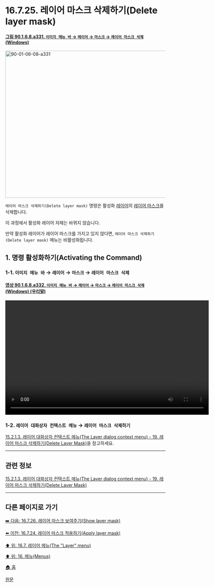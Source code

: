 # 16.7.25. 레이어 마스크 삭제하기(Delete layer mask)

<a id="90-01-06-08-a331"></a>

#### [그림 90.1.6.8.a331. `이미지 메뉴 바` → `레이어` → `마스크` → `레이어 마스크 삭제` (Windows)](./90-01-06-08-mask.md#90-01-06-08-a331)
<img width="599" height="463" alt="90-01-06-08-a331" src="https://github.com/user-attachments/assets/0f4001b8-60d6-4401-8475-3bb139e27a0a" />

`레이어 마스크 삭제하기(Delete layer mask)` 명령은 활성화 [레이어](./19-glossaryx-layer.md)의 [레이어 마스크](./19-glossaryx-layer_mask.md)를 삭제합니다.

이 과정에서 활성화 레이어 자체는 바뀌지 않습니다.

만약 활성화 레이어가 레이어 마스크를 가지고 있지 않다면, `레이어 마스크 삭제하기(Delete layer mask)` 메뉴는 비활성화됩니다.

<a id="16-07-25-s1"></a>

## 1. 명령 활성화하기(Activating the Command)

<a id="16-07-25-s1-01"></a>

### 1-1. `이미지 메뉴 바` → `레이어` → `마스크` → `레이어 마스크 삭제`

<a id="90-01-06-08-a332"></a>

#### [영상 90.1.6.8.a332. `이미지 메뉴 바` → `레이어` → `마스크` → `레이어 마스크 삭제` (Windows) (우리말)](./90-01-06-08-mask.md#90-01-06-08-a332)
<video controls="controls" width="640" height="360" src="https://github.com/user-attachments/assets/5506e9e8-d44b-4cd3-a741-a161adf6a762"></video>

<a id="16-07-25-s1-02"></a>

### 1-2. `레이어 대화상자 컨텍스트 메뉴` → `레이어 마스크 삭제하기`
[15.2.1.3. 레이어 대화상자 컨텍스트 메뉴(The Layer dialog context menu) - 19. 레이어 마스크 삭제하기(Delete Layer Mask)](./15-02-01-03-the_layer_dialog_context_menu.md#15-02-01-03-s19)을 참고하세요.

***

## 관련 정보

[15.2.1.3. 레이어 대화상자 컨텍스트 메뉴(The Layer dialog context menu) - 19. 레이어 마스크 삭제하기(Delete Layer Mask)](./15-02-01-03-the_layer_dialog_context_menu.md#15-02-01-03-s19)

***

## 다른 페이지로 가기

[➡️ 다음: 16.7.26. 레이어 마스크 보여주기(Show layer mask)](./16-07-26-show_layer_mask.md)

[⬅️ 이전: 16.7.24. 레이어 마스크 적용하기(Apply layer mask)](./16-07-24-apply_layer_mask.md)

[⬆️ 위: 16.7. 레이어 메뉴(The "Layer" menu)](./16-07-00-the-layer-menu.md)

[⬆️ 위: 16. 메뉴(Menus)](./16-00-menus.md)

[🏠 홈](./00-home.md)

[원문](https://docs.gimp.org/2.10/ko/gimp-layer-mask-delete.html)